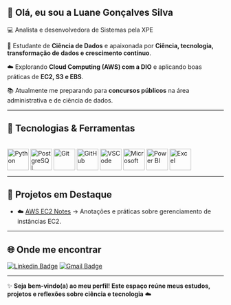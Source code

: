 ## 👋 Olá, eu sou a Luane Gonçalves Silva

💻 Analista e desenvolvedora de Sistemas pela XPE

🎯 Estudante de **Ciência de Dados** e apaixonada por **Ciência, tecnologia, transformação de dados e crescimento contínuo**.  

☁️ Explorando **Cloud Computing (AWS) com a DIO** e aplicando boas práticas de **EC2, S3 e EBS**.  

📚 Atualmente me preparando para **concursos públicos** na área administrativa e de ciência de dados.  

---

## 🚀 Tecnologias & Ferramentas

<div style="display: inline_block"><br>
  <img align="center" alt="Python" height="50" width="50" 
       src="https://cdn.jsdelivr.net/gh/devicons/devicon/icons/python/python-original.svg">
  <img align="center" alt="PostgreSQL" height="50" width="50" 
       src="https://cdn.jsdelivr.net/gh/devicons/devicon/icons/postgresql/postgresql-original.svg">
  <img align="center" alt="Git" height="50" width="50" 
       src="https://cdn.jsdelivr.net/gh/devicons/devicon/icons/git/git-original.svg">
  <img align="center" alt="GitHub" height="50" width="50" 
       src="https://cdn.jsdelivr.net/gh/devicons/devicon/icons/github/github-original.svg">
  <img align="center" alt="VSCode" height="50" width="50" 
       src="https://cdn.jsdelivr.net/gh/devicons/devicon/icons/vscode/vscode-original.svg">
  <img align="center" alt="Microsoft" height="50" width="50" 
       src="https://img.icons8.com/color/48/000000/microsoft.png">
  <img align="center" alt="Power BI" height="50" width="50" 
       src="https://img.icons8.com/color/48/000000/power-bi.png">
  <img align="center" alt="Excel" height="50" width="50" 
       src="https://img.icons8.com/color/48/000000/microsoft-excel-2019--v1.png">
</div>

---

## 📌 Projetos em Destaque
- ☁️ [AWS EC2 Notes](https://github.com/SEU-USUARIO/aws-ec2-notes](https://github.com/Luasgl/CodeGirls-2025/blob/main/desafios/modulo1/README_EC2.md](https://github.com/Luasgl/CodeGirls-2025/blob/main/desafios/modulo1/README_EC2.md))](https://github.com/Luasgl/CodeGirls-2025/blob/main/desafios/modulo1/README_EC2.md)) → Anotações e práticas sobre gerenciamento de instâncias EC2.  

---

## 🌐 Onde me encontrar
[![Linkedin Badge](https://img.shields.io/badge/-Luane%20Gonçalves-blue?style=flat-square&logo=Linkedin&logoColor=white&link=https://www.linkedin.com/in/luasgl)](https://www.linkedin.com/in/luasgl)
[![Gmail Badge](https://img.shields.io/badge/-luanegoncalves.s@gmail.com-c14438?style=flat-square&logo=Gmail&logoColor=white&link=mailto:luanegoncalves.s@gmail.com)](mailto:luanegoncalves.s@gmail.com)

---

✨ **Seja bem-vindo(a) ao meu perfil! Este espaço reúne meus estudos, projetos e reflexões sobre ciência e tecnologia** ☁️
